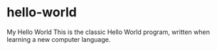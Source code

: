 # hello-world
My Hello World
This is the classic Hello World program, written when learning a new computer language.
